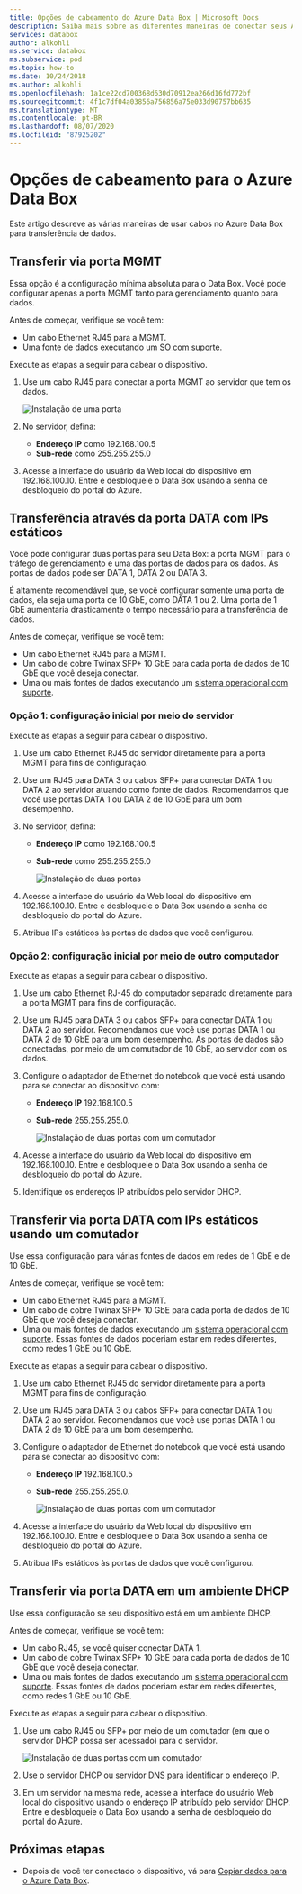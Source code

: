 ```yaml
---
title: Opções de cabeamento do Azure Data Box | Microsoft Docs
description: Saiba mais sobre as diferentes maneiras de conectar seus Azure Data Box para transferência de dados usando a porta de gerenciamento ou a porta de dados.
services: databox
author: alkohli
ms.service: databox
ms.subservice: pod
ms.topic: how-to
ms.date: 10/24/2018
ms.author: alkohli
ms.openlocfilehash: 1a1ce22cd700368d630d70912ea266d16fd772bf
ms.sourcegitcommit: 4f1c7df04a03856a756856a75e033d90757bb635
ms.translationtype: MT
ms.contentlocale: pt-BR
ms.lasthandoff: 08/07/2020
ms.locfileid: "87925202"
---
```

# <a name="cabling-options-for-your-azure-data-box"></a>Opções de cabeamento para o Azure Data Box

Este artigo descreve as várias maneiras de usar cabos no Azure Data Box para transferência de dados.

## <a name="transfer-via-mgmt-port"></a>Transferir via porta MGMT

Essa opção é a configuração mínima absoluta para o Data Box. Você pode configurar apenas a porta MGMT tanto para gerenciamento quanto para dados.

Antes de começar, verifique se você tem:

- Um cabo Ethernet RJ45 para a MGMT.
- Uma fonte de dados executando um [SO com suporte](data-box-system-requirements.md#supported-operating-systems-for-clients).

Execute as etapas a seguir para cabear o dispositivo.

1. Use um cabo RJ45 para conectar a porta MGMT ao servidor que tem os dados.

    ![Instalação de uma porta](media/data-box-cable-options/cabling-mgmt-only.png)

2. No servidor, defina:

    - **Endereço IP** como 192.168.100.5
    - **Sub-rede** como 255.255.255.0

3. Acesse a interface do usuário da Web local do dispositivo em 192.168.100.10. Entre e desbloqueie o Data Box usando a senha de desbloqueio do portal do Azure.


## <a name="transfer-via-data-port-with-static-ips"></a>Transferência através da porta DATA com IPs estáticos

Você pode configurar duas portas para seu Data Box: a porta MGMT para o tráfego de gerenciamento e uma das portas de dados para os dados. As portas de dados pode ser DATA 1, DATA 2 ou DATA 3.

É altamente recomendável que, se você configurar somente uma porta de dados, ela seja uma porta de 10 GbE, como DATA 1 ou 2. Uma porta de 1 GbE aumentaria drasticamente o tempo necessário para a transferência de dados.

Antes de começar, verifique se você tem:

- Um cabo Ethernet RJ45 para a MGMT.
- Um cabo de cobre Twinax SFP+ 10 GbE para cada porta de dados de 10 GbE que você deseja conectar.
- Uma ou mais fontes de dados executando um [sistema operacional com suporte](data-box-system-requirements.md#supported-operating-systems-for-clients).

### <a name="option-1---initial-setup-via-server"></a>Opção 1: configuração inicial por meio do servidor

Execute as etapas a seguir para cabear o dispositivo.

1. Use um cabo Ethernet RJ45 do servidor diretamente para a porta MGMT para fins de configuração.
2. Use um RJ45 para DATA 3 ou cabos SFP+ para conectar DATA 1 ou DATA 2 ao servidor atuando como fonte de dados. Recomendamos que você use portas DATA 1 ou DATA 2 de 10 GbE para um bom desempenho.
3. No servidor, defina:

   - **Endereço IP** como 192.168.100.5
   - **Sub-rede** como 255.255.255.0

     ![Instalação de duas portas](media/data-box-cable-options/cabling-2-port-setup.png)

3. Acesse a interface do usuário da Web local do dispositivo em 192.168.100.10. Entre e desbloqueie o Data Box usando a senha de desbloqueio do portal do Azure.
4. Atribua IPs estáticos às portas de dados que você configurou.

### <a name="option-2---initial-setup-via-separate-computer"></a>Opção 2: configuração inicial por meio de outro computador

Execute as etapas a seguir para cabear o dispositivo.

1. Use um cabo Ethernet RJ-45 do computador separado diretamente para a porta MGMT para fins de configuração.
2. Use um RJ45 para DATA 3 ou cabos SFP+ para conectar DATA 1 ou DATA 2 ao servidor. Recomendamos que você use portas DATA 1 ou DATA 2 de 10 GbE para um bom desempenho. As portas de dados são conectadas, por meio de um comutador de 10 GbE, ao servidor com os dados.
3. Configure o adaptador de Ethernet do notebook que você está usando para se conectar ao dispositivo com:

   - **Endereço IP** 192.168.100.5
   - **Sub-rede** 255.255.255.0.

     ![Instalação de duas portas com um comutador](media/data-box-cable-options/cabling-with-static-ip.png)

3. Acesse a interface do usuário da Web local do dispositivo em 192.168.100.10. Entre e desbloqueie o Data Box usando a senha de desbloqueio do portal do Azure.
4. Identifique os endereços IP atribuídos pelo servidor DHCP.

## <a name="transfer-via-data-port-with-static-ips-using-a-switch"></a>Transferir via porta DATA com IPs estáticos usando um comutador 

Use essa configuração para várias fontes de dados em redes de 1 GbE e de 10 GbE.

Antes de começar, verifique se você tem:

- Um cabo Ethernet RJ45 para a MGMT.
- Um cabo de cobre Twinax SFP+ 10 GbE para cada porta de dados de 10 GbE que você deseja conectar.
- Uma ou mais fontes de dados executando um [sistema operacional com suporte](data-box-system-requirements.md#supported-operating-systems-for-clients). Essas fontes de dados poderiam estar em redes diferentes, como redes 1 GbE ou 10 GbE.

Execute as etapas a seguir para cabear o dispositivo.

1. Use um cabo Ethernet RJ45 do servidor diretamente para a porta MGMT para fins de configuração.
2. Use um RJ45 para DATA 3 ou cabos SFP+ para conectar DATA 1 ou DATA 2 ao servidor. Recomendamos que você use portas DATA 1 ou DATA 2 de 10 GbE para um bom desempenho.
3. Configure o adaptador de Ethernet do notebook que você está usando para se conectar ao dispositivo com:

   - **Endereço IP** 192.168.100.5
   - **Sub-rede** 255.255.255.0.

     ![Instalação de duas portas com um comutador](media/data-box-cable-options/cabling-with-switch-static-ip.png)

3. Acesse a interface do usuário da Web local do dispositivo em 192.168.100.10. Entre e desbloqueie o Data Box usando a senha de desbloqueio do portal do Azure.
4. Atribua IPs estáticos às portas de dados que você configurou.


## <a name="transfer-via-data-port-in-a-dhcp-environment"></a>Transferir via porta DATA em um ambiente DHCP

Use essa configuração se seu dispositivo está em um ambiente DHCP.

Antes de começar, verifique se você tem:

- Um cabo RJ45, se você quiser conectar DATA 1.
- Um cabo de cobre Twinax SFP+ 10 GbE para cada porta de dados de 10 GbE que você deseja conectar.
- Uma ou mais fontes de dados executando um [sistema operacional com suporte](data-box-system-requirements.md#supported-operating-systems-for-clients). Essas fontes de dados poderiam estar em redes diferentes, como redes 1 GbE ou 10 GbE.

Execute as etapas a seguir para cabear o dispositivo.

1. Use um cabo RJ45 ou SFP+ por meio de um comutador (em que o servidor DHCP possa ser acessado) para o servidor.

    ![Instalação de duas portas com um comutador](media/data-box-cable-options/cabling-dhcp-data-only.png)
2. Use o servidor DHCP ou servidor DNS para identificar o endereço IP.
3. Em um servidor na mesma rede, acesse a interface do usuário Web local do dispositivo usando o endereço IP atribuído pelo servidor DHCP. Entre e desbloqueie o Data Box usando a senha de desbloqueio do portal do Azure.

## <a name="next-steps"></a>Próximas etapas

- Depois de você ter conectado o dispositivo, vá para [Copiar dados para o Azure Data Box](data-box-deploy-copy-data.md).
